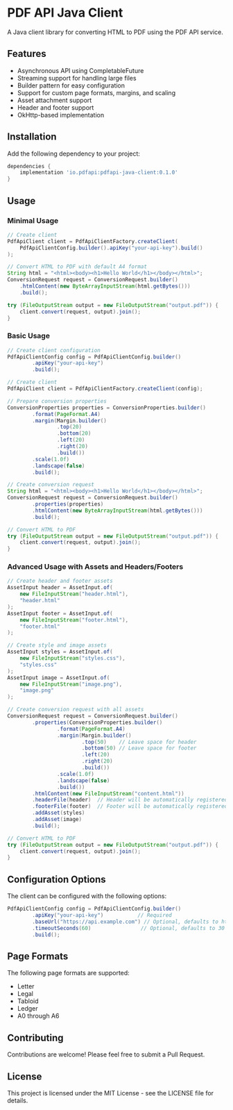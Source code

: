 # PDF API Java Client

A Java client library for converting HTML to PDF using the PDF API service.

## Features

- Asynchronous API using CompletableFuture
- Streaming support for handling large files
- Builder pattern for easy configuration
- Support for custom page formats, margins, and scaling
- Asset attachment support
- Header and footer support
- OkHttp-based implementation

## Installation

Add the following dependency to your project:

```gradle
dependencies {
    implementation 'io.pdfapi:pdfapi-java-client:0.1.0'
}
```

## Usage

### Minimal Usage

```java
// Create client
PdfApiClient client = PdfApiClientFactory.createClient(
    PdfApiClientConfig.builder().apiKey("your-api-key").build()
);

// Convert HTML to PDF with default A4 format
String html = "<html><body><h1>Hello World</h1></body></html>";
ConversionRequest request = ConversionRequest.builder()
    .htmlContent(new ByteArrayInputStream(html.getBytes()))
    .build();

try (FileOutputStream output = new FileOutputStream("output.pdf")) {
    client.convert(request, output).join();
}
```

### Basic Usage

```java
// Create client configuration
PdfApiClientConfig config = PdfApiClientConfig.builder()
        .apiKey("your-api-key")
        .build();

// Create client
PdfApiClient client = PdfApiClientFactory.createClient(config);

// Prepare conversion properties
ConversionProperties properties = ConversionProperties.builder()
        .format(PageFormat.A4)
        .margin(Margin.builder()
                .top(20)
                .bottom(20)
                .left(20)
                .right(20)
                .build())
        .scale(1.0f)
        .landscape(false)
        .build();

// Create conversion request
String html = "<html><body><h1>Hello World</h1></body></html>";
ConversionRequest request = ConversionRequest.builder()
        .properties(properties)
        .htmlContent(new ByteArrayInputStream(html.getBytes()))
        .build();

// Convert HTML to PDF
try (FileOutputStream output = new FileOutputStream("output.pdf")) {
    client.convert(request, output).join();
}
```

### Advanced Usage with Assets and Headers/Footers

```java
// Create header and footer assets
AssetInput header = AssetInput.of(
    new FileInputStream("header.html"),
    "header.html"
);
AssetInput footer = AssetInput.of(
    new FileInputStream("footer.html"),
    "footer.html"
);

// Create style and image assets
AssetInput styles = AssetInput.of(
    new FileInputStream("styles.css"),
    "styles.css"
);
AssetInput image = AssetInput.of(
    new FileInputStream("image.png"),
    "image.png"
);

// Create conversion request with all assets
ConversionRequest request = ConversionRequest.builder()
        .properties(ConversionProperties.builder()
                .format(PageFormat.A4)
                .margin(Margin.builder()
                        .top(50)    // Leave space for header
                        .bottom(50) // Leave space for footer
                        .left(20)
                        .right(20)
                        .build())
                .scale(1.0f)
                .landscape(false)
                .build())
        .htmlContent(new FileInputStream("content.html"))
        .headerFile(header)  // Header will be automatically registered in properties
        .footerFile(footer)  // Footer will be automatically registered in properties
        .addAsset(styles)
        .addAsset(image)
        .build();

// Convert HTML to PDF
try (FileOutputStream output = new FileOutputStream("output.pdf")) {
    client.convert(request, output).join();
}
```

## Configuration Options

The client can be configured with the following options:

```java
PdfApiClientConfig config = PdfApiClientConfig.builder()
        .apiKey("your-api-key")           // Required
        .baseUrl("https://api.example.com") // Optional, defaults to https://api.pdfapi.io
        .timeoutSeconds(60)                // Optional, defaults to 30
        .build();
```

## Page Formats

The following page formats are supported:

- Letter
- Legal
- Tabloid
- Ledger
- A0 through A6

## Contributing

Contributions are welcome! Please feel free to submit a Pull Request.

## License

This project is licensed under the MIT License - see the LICENSE file for details. 